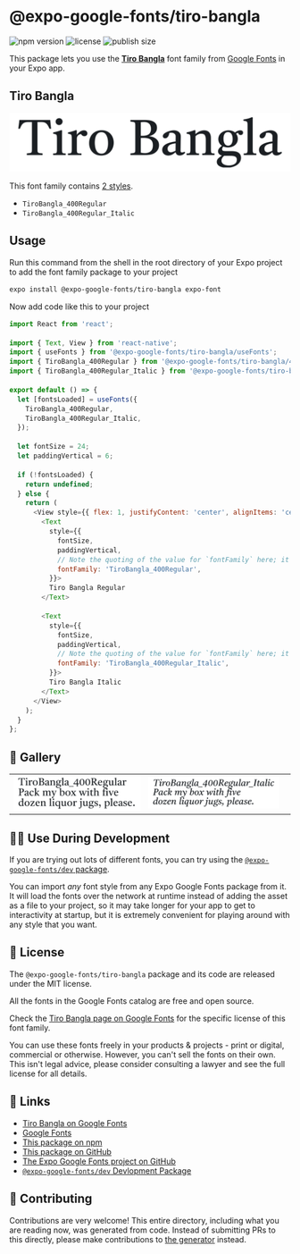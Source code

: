 # @expo-google-fonts/tiro-bangla

![npm version](https://flat.badgen.net/npm/v/@expo-google-fonts/tiro-bangla)
![license](https://flat.badgen.net/github/license/expo/google-fonts)
![publish size](https://flat.badgen.net/packagephobia/install/@expo-google-fonts/tiro-bangla)

This package lets you use the [**Tiro Bangla**](https://fonts.google.com/specimen/Tiro+Bangla) font family from [Google Fonts](https://fonts.google.com/) in your Expo app.

## Tiro Bangla

![Tiro Bangla](./font-family.png)

This font family contains [2 styles](#-gallery).

- `TiroBangla_400Regular`
- `TiroBangla_400Regular_Italic`

## Usage

Run this command from the shell in the root directory of your Expo project to add the font family package to your project
```sh
expo install @expo-google-fonts/tiro-bangla expo-font
```

Now add code like this to your project
```js
import React from 'react';

import { Text, View } from 'react-native';
import { useFonts } from '@expo-google-fonts/tiro-bangla/useFonts';
import { TiroBangla_400Regular } from '@expo-google-fonts/tiro-bangla/400Regular';
import { TiroBangla_400Regular_Italic } from '@expo-google-fonts/tiro-bangla/400Regular_Italic';

export default () => {
  let [fontsLoaded] = useFonts({
    TiroBangla_400Regular,
    TiroBangla_400Regular_Italic,
  });

  let fontSize = 24;
  let paddingVertical = 6;

  if (!fontsLoaded) {
    return undefined;
  } else {
    return (
      <View style={{ flex: 1, justifyContent: 'center', alignItems: 'center' }}>
        <Text
          style={{
            fontSize,
            paddingVertical,
            // Note the quoting of the value for `fontFamily` here; it expects a string!
            fontFamily: 'TiroBangla_400Regular',
          }}>
          Tiro Bangla Regular
        </Text>

        <Text
          style={{
            fontSize,
            paddingVertical,
            // Note the quoting of the value for `fontFamily` here; it expects a string!
            fontFamily: 'TiroBangla_400Regular_Italic',
          }}>
          Tiro Bangla Italic
        </Text>
      </View>
    );
  }
};

```

## 🔡 Gallery


||||
|-|-|-|
|![TiroBangla_400Regular](.//400Regular/TiroBangla_400Regular.ttf.png)|![TiroBangla_400Regular_Italic](.//400Regular_Italic/TiroBangla_400Regular_Italic.ttf.png)|||


## 👩‍💻 Use During Development

If you are trying out lots of different fonts, you can try using the [`@expo-google-fonts/dev` package](https://github.com/freeboub/google-fonts/tree/master/font-packages/dev#readme).

You can import *any* font style from any Expo Google Fonts package from it. It will load the fonts
over the network at runtime instead of adding the asset as a file to your project, so it may take longer
for your app to get to interactivity at startup, but it is extremely convenient
for playing around with any style that you want.

## 📖 License

The `@expo-google-fonts/tiro-bangla` package and its code are released under the MIT license.

All the fonts in the Google Fonts catalog are free and open source.

Check the [Tiro Bangla page on Google Fonts](https://fonts.google.com/specimen/Tiro+Bangla) for the specific license of this font family.

You can use these fonts freely in your products & projects - print or digital, commercial or otherwise. However, you can't sell the fonts on their own. This isn't legal advice, please consider consulting a lawyer and see the full license for all details.

## 🔗 Links

- [Tiro Bangla on Google Fonts](https://fonts.google.com/specimen/Tiro+Bangla)
- [Google Fonts](https://fonts.google.com/)
- [This package on npm](https://www.npmjs.com/package/@expo-google-fonts/tiro-bangla)
- [This package on GitHub](https://github.com/freeboub/google-fonts/tree/master/font-packages/tiro-bangla)
- [The Expo Google Fonts project on GitHub](https://github.com/freeboub/google-fonts)
- [`@expo-google-fonts/dev` Devlopment Package](https://github.com/freeboub/google-fonts/tree/master/font-packages/dev)

## 🤝 Contributing

Contributions are very welcome! This entire directory, including what you are reading now, was generated from code. Instead of submitting PRs to this directly, please make contributions to [the generator](https://github.com/freeboub/google-fonts/tree/master/packages/generator) instead.
